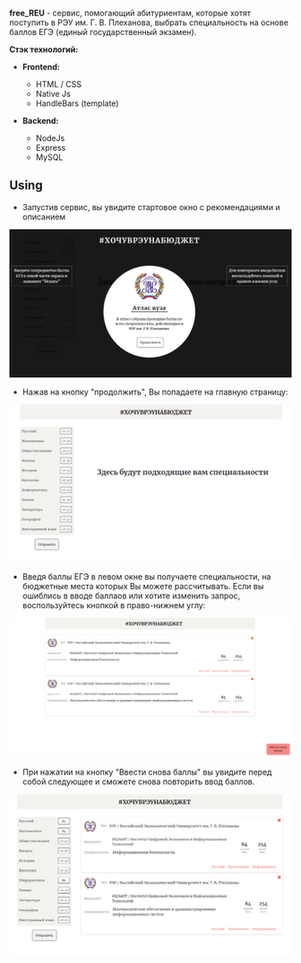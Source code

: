 **free_REU** - сервис, помогающий абитуриентам, которые хотят поступить в РЭУ им. Г. В. Плеханова, выбрать специальность на основе баллов ЕГЭ (единый государственный экзамен).

**Стэк технологий:**
  - **Frontend:**
    - HTML / CSS
    - Native Js
    - HandleBars (template)

  - **Backend:**
    - NodeJs
    - Express
    - MySQL

## Using
- Запустив сервис, вы увидите стартовое окно с рекомендациями и описанием

![starting page](readme/startPage.png)

- Нажав на кнопку "продолжить", Вы попадаете на главную страницу:

![starting page](readme/main.png)

- Введя баллы ЕГЭ в левом окне вы получаете специальности, на бюджетные места которых Вы можете рассчитывать. Если вы ошиблись в вводе баллаов или хотите изменить запрос, воспользуйтесь кнопкой в право-нижнем углу:

![starting page](readme/results.png)

- При нажатии на кнопку "Ввести снова баллы" вы увидите перед собой следующее и сможете снова повторить ввод баллов.

![starting page](readme/changedResult.png)



